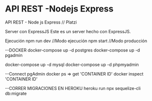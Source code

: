 # API REST -Nodejs Express
API REST - Node js Express // Platzi

Server con ExpressJS
Este es un server hecho con ExpressJS.

Ejecución
npm run dev //Modo ejecución
npm start //Modo producción

--DOCKER
docker-compose up -d postgres
docker-compose up -d pgadmin

docker-compose up -d mysql
docker-compose up -d phpmyadmin

--Connect pgAdmin
docker ps => get 'CONTAINER ID'
docker inspect 'CONTAINER ID'


--CORRER MIGRACIONES EN HEROKU 
heroku run npx sequelize-cli db:migrate
